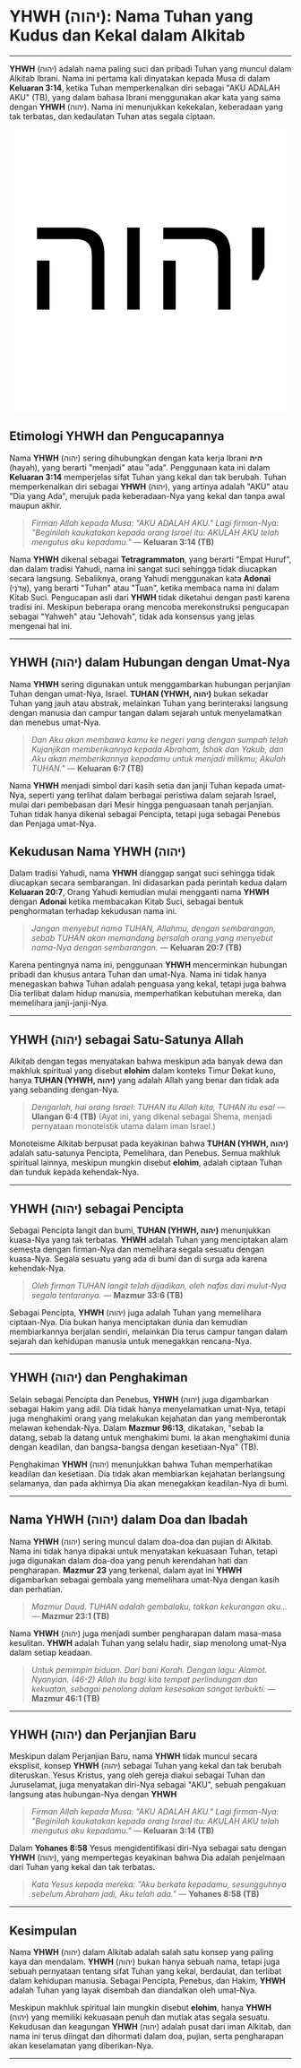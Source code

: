 # YHWH (יהוה): Nama Tuhan yang Kudus dan Kekal dalam Alkitab

---

**YHWH** (יהוה) adalah nama paling suci dan pribadi Tuhan yang muncul dalam Alkitab Ibrani. Nama ini pertama kali dinyatakan kepada Musa di dalam **Keluaran 3:14**, ketika Tuhan memperkenalkan diri sebagai "AKU ADALAH AKU" (TB), yang dalam bahasa Ibrani menggunakan akar kata yang sama dengan **YHWH** (יהוה). Nama ini menunjukkan kekekalan, keberadaan yang tak terbatas, dan kedaulatan Tuhan atas segala ciptaan.

![Ilustrasi Nama YHWH dalam Huruf Ibrani](konten/img/nama_tuhan/YHWH.svg)

## Etimologi YHWH dan Pengucapannya

Nama **YHWH** (יהוה) sering dihubungkan dengan kata kerja Ibrani **היה** (hayah), yang berarti "menjadi" atau "ada". Penggunaan kata ini dalam **Keluaran 3:14** memperjelas sifat Tuhan yang kekal dan tak berubah. Tuhan memperkenalkan diri sebagai **YHWH** (יהוה), yang artinya adalah "AKU" atau "Dia yang Ada", merujuk pada keberadaan-Nya yang kekal dan tanpa awal maupun akhir.

>  *Firman Allah kepada Musa: "AKU ADALAH AKU." Lagi firman-Nya: "Beginilah kaukatakan kepada orang Israel itu: AKULAH AKU telah mengutus aku kepadamu."*
> — **Keluaran 3:14 (TB)**

Nama **YHWH** dikenal sebagai **Tetragrammaton**, yang berarti "Empat Huruf", dan dalam tradisi Yahudi, nama ini sangat suci sehingga tidak diucapkan secara langsung. Sebaliknya, orang Yahudi menggunakan kata **Adonai** (אֲדֹנָי), yang berarti "Tuhan" atau "Tuan", ketika membaca nama ini dalam Kitab Suci. Pengucapan asli dari **YHWH** tidak diketahui dengan pasti karena tradisi ini. Meskipun beberapa orang mencoba merekonstruksi pengucapan sebagai "Yahweh" atau "Jehovah", tidak ada konsensus yang jelas mengenai hal ini.

---

## YHWH (יהוה) dalam Hubungan dengan Umat-Nya

Nama **YHWH** sering digunakan untuk menggambarkan hubungan perjanjian Tuhan dengan umat-Nya, Israel. **TUHAN (YHWH, יהוה)** bukan sekadar Tuhan yang jauh atau abstrak, melainkan Tuhan yang berinteraksi langsung dengan manusia dan campur tangan dalam sejarah untuk menyelamatkan dan menebus umat-Nya.

> *Dan Aku akan membawa kamu ke negeri yang dengan sumpah telah Kujanjikan memberikannya kepada Abraham, Ishak dan Yakub, dan Aku akan memberikannya kepadamu untuk menjadi milikmu; Akulah TUHAN."*
> — **Keluaran 6:7 (TB)**

Nama **YHWH** menjadi simbol dari kasih setia dan janji Tuhan kepada umat-Nya, seperti yang terlihat dalam berbagai peristiwa dalam sejarah Israel, mulai dari pembebasan dari Mesir hingga penguasaan tanah perjanjian. Tuhan tidak hanya dikenal sebagai Pencipta, tetapi juga sebagai Penebus dan Penjaga umat-Nya.

## Kekudusan Nama YHWH (יהוה)
Dalam tradisi Yahudi, nama **YHWH** dianggap sangat suci sehingga tidak diucapkan secara sembarangan. Ini didasarkan pada perintah kedua dalam **Keluaran 20:7**, Orang Yahudi kemudian mulai mengganti nama **YHWH** dengan **Adonai** ketika membacakan Kitab Suci, sebagai bentuk penghormatan terhadap kekudusan nama ini.

>  *Jangan menyebut nama TUHAN, Allahmu, dengan sembarangan, sebab TUHAN akan memandang bersalah orang yang menyebut nama-Nya dengan sembarangan.*
> — **Keluaran 20:7 (TB)**

Karena pentingnya nama ini, penggunaan **YHWH** mencerminkan hubungan pribadi dan khusus antara Tuhan dan umat-Nya. Nama ini tidak hanya menegaskan bahwa Tuhan adalah penguasa yang kekal, tetapi juga bahwa Dia terlibat dalam hidup manusia, memperhatikan kebutuhan mereka, dan memelihara janji-janji-Nya.

---

## YHWH (יהוה) sebagai Satu-Satunya Allah

Alkitab dengan tegas menyatakan bahwa meskipun ada banyak dewa dan makhluk spiritual yang disebut **elohim** dalam konteks Timur Dekat kuno, hanya **TUHAN (YHWH, יהוה)** yang adalah Allah yang benar dan tidak ada yang sebanding dengan-Nya.

> *Dengarlah, hai orang Israel: TUHAN itu Allah kita, TUHAN itu esa!*
> — **Ulangan 6:4 (TB)**
> (Ayat ini, yang dikenal sebagai Shema, menjadi pernyataan monoteistik utama dalam iman Israel.)

Monoteisme Alkitab berpusat pada keyakinan bahwa **TUHAN (YHWH, יהוה)** adalah satu-satunya Pencipta, Pemelihara, dan Penebus. Semua makhluk spiritual lainnya, meskipun mungkin disebut **elohim**, adalah ciptaan Tuhan dan tunduk kepada kehendak-Nya.

---

## YHWH (יהוה) sebagai Pencipta

Sebagai Pencipta langit dan bumi, **TUHAN (YHWH, יהוה)** menunjukkan kuasa-Nya yang tak terbatas. **YHWH** adalah Tuhan yang menciptakan alam semesta dengan firman-Nya dan memelihara segala sesuatu dengan kuasa-Nya. Segala sesuatu yang ada di bumi dan di surga ada karena kehendak-Nya.

> *Oleh firman TUHAN langit telah dijadikan, oleh nafas dari mulut-Nya segala tentaranya.*
> — **Mazmur 33:6 (TB)**

Sebagai Pencipta, **YHWH** (יהוה) juga adalah Tuhan yang memelihara ciptaan-Nya. Dia bukan hanya menciptakan dunia dan kemudian membiarkannya berjalan sendiri, melainkan Dia terus campur tangan dalam sejarah dan kehidupan manusia untuk menegakkan rencana-Nya.

---

## YHWH (יהוה) dan Penghakiman

Selain sebagai Pencipta dan Penebus, **YHWH** (יהוה) juga digambarkan sebagai Hakim yang adil. Dia tidak hanya menyelamatkan umat-Nya, tetapi juga menghakimi orang yang melakukan kejahatan dan yang memberontak melawan kehendak-Nya. Dalam **Mazmur 96:13**, dikatakan, "sebab Ia datang, sebab Ia datang untuk menghakimi bumi. Ia akan menghakimi dunia dengan keadilan, dan bangsa-bangsa dengan kesetiaan-Nya" (TB).

Penghakiman **YHWH** (יהוה) menunjukkan bahwa Tuhan memperhatikan keadilan dan kesetiaan. Dia tidak akan membiarkan kejahatan berlangsung selamanya, dan pada akhirnya Dia akan menegakkan keadilan-Nya di bumi.

---

## Nama YHWH (יהוה) dalam Doa dan Ibadah

Nama **YHWH** (יהוה) sering muncul dalam doa-doa dan pujian di Alkitab. Nama ini tidak hanya dipakai untuk menyatakan kekuasaan Tuhan, tetapi juga digunakan dalam doa-doa yang penuh kerendahan hati dan pengharapan. **Mazmur 23** yang terkenal, dalam ayat ini **YHWH** digambarkan sebagai gembala yang memelihara umat-Nya dengan kasih dan perhatian.

> *Mazmur Daud. TUHAN adalah gembalaku, takkan kekurangan aku...*
> — **Mazmur 23:1 (TB)**

Nama **YHWH** (יהוה) juga menjadi sumber pengharapan dalam masa-masa kesulitan. **YHWH** adalah Tuhan yang selalu hadir, siap menolong umat-Nya dalam setiap keadaan.

> *Untuk pemimpin biduan. Dari bani Korah. Dengan lagu: Alamot. Nyanyian. (46-2) Allah itu bagi kita tempat perlindungan dan kekuatan, sebagai penolong dalam kesesakan sangat terbukti.*
> — **Mazmur 46:1 (TB)**

---

## YHWH (יהוה) dan Perjanjian Baru

Meskipun dalam Perjanjian Baru, nama **YHWH** tidak muncul secara eksplisit, konsep **YHWH** (יהוה) sebagai Tuhan yang kekal dan tak berubah diteruskan. Yesus Kristus, yang oleh gereja diakui sebagai Tuhan dan Juruselamat, juga menyatakan diri-Nya sebagai "AKU", sebuah pengakuan langsung atas hubungan-Nya dengan **YHWH** 

> *Firman Allah kepada Musa: "AKU ADALAH AKU." Lagi firman-Nya: "Beginilah kaukatakan kepada orang Israel itu: AKULAH AKU telah mengutus aku kepadamu."*
> — **Keluaran 3:14 (TB)**

Dalam **Yohanes 8:58** Yesus mengidentifikasi diri-Nya sebagai satu dengan **YHWH** (יהוה), yang mempertegas keyakinan bahwa Dia adalah penjelmaan dari Tuhan yang kekal dan tak terbatas.

> *Kata Yesus kepada mereka: "Aku berkata kepadamu, sesungguhnya sebelum Abraham jadi, Aku telah ada."*
> — **Yohanes 8:58 (TB)**

---

## Kesimpulan

Nama **YHWH** (יהוה) dalam Alkitab adalah salah satu konsep yang paling kaya dan mendalam. **YHWH** (יהוה) bukan hanya sebuah nama, tetapi juga sebuah pernyataan tentang sifat Tuhan yang kekal, berdaulat, dan terlibat dalam kehidupan manusia. Sebagai Pencipta, Penebus, dan Hakim, **YHWH** adalah Tuhan yang layak disembah dan diandalkan oleh umat-Nya.

Meskipun makhluk spiritual lain mungkin disebut **elohim**, hanya **YHWH** (יהוה) yang memiliki kekuasaan penuh dan mutlak atas segala sesuatu. Kekudusan dan keagungan **YHWH** (יהוה) adalah pusat dari iman Alkitab, dan nama ini terus diingat dan dihormati dalam doa, pujian, serta pengharapan akan keselamatan yang diberikan-Nya.

---